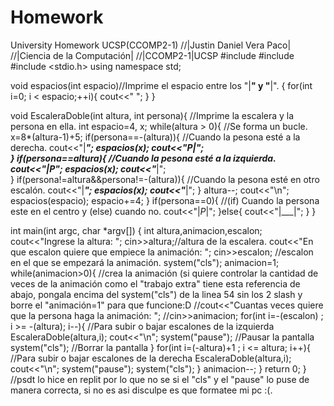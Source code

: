 # Homework
University Homework UCSP(CCOMP2-1)
//|Justin Daniel Vera Paco|
//|Ciencia de la Computación|
//|CCOMP2-1|UCSP
#include <iostream>
#include <string>
#include <stdio.h>
using namespace std;


void espacios(int espacio)//Imprime el espacio entre los "|__" y "__|".
{ 
	for(int i=0; i < espacio;++i){
		cout<<" ";
	}
}

void EscaleraDoble(int altura, int persona){ //Imprime la escalera y la persona en ella.
	int espacio=4, x;
	while(altura > 0){ //Se forma un bucle.
		x=8*(altura-1)+5;
    if(persona==-(altura)){ //Cuando la pesona esté a la derecha.
		  cout<<"|___";
		  espacios(x);
		  cout<<"_P_|";			
		}
		if(persona==altura){ //Cuando la pesona esté a la izquierda.
			cout<<"|_P_";
			espacios(x);
			cout<<"___|";				
		}
    if(persona!=altura&&persona!=-(altura)){ //Cuando la pesona esté en otro escalón.
			cout<<"|___";
			espacios(x);
			cout<<"___|";
		}
		altura--;
		cout<<"\n";
		espacios(espacio);
		espacio+=4;
	}
	if(persona==0){ //(if) Cuando la persona este en el centro y (else) cuando no.
		cout<<"|_P_|";
	}else{
		cout<<"|___|";
	}
}

int main(int argc, char *argv[]) {
	int altura,animacion,escalon;
	cout<<"Ingrese la altura: ";
  cin>>altura;//altura de la escalera.
  cout<<"En que escalon quiere que empiece la animación: ";
  cin>>escalon; //escalon en el que se empezará la animación.
	system("cls");
  animacion=1;
	while(animacion>0){ //crea la animación (si quiere controlar la cantidad de veces de la animación como el "trabajo extra" tiene esta referencia de abajo, pongala encima del system("cls") de la linea 54 sin los 2 slash y borre el "animación=1" para que funcione:D
  //cout<<"Cuantas veces quiere que la persona haga la animación: ";
  //cin>>animacion;
		for(int i=-(escalon) ; i >= -(altura); i--){ //Para subir o bajar escalones de la izquierda
			EscaleraDoble(altura,i);
			cout<<"\n";
			system("pause"); //Pausar la pantalla
			system("cls"); //Borrar la pantalla
		}
		for(int i=(-altura)+1 ; i <= altura; i++){ //Para subir o bajar escalones de la derecha
			EscaleraDoble(altura,i);
			cout<<"\n";
			system("pause");
			system("cls");
		}
		animacion--;
	}
	return 0;
}
//psdt lo hice en replit por lo que no se si el "cls" y el "pause" lo puse de manera correcta, si no es asi disculpe es que formatee mi pc :(.
